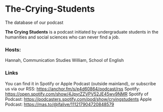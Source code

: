 # The-Crying-Students

The database of our podcast

**The Crying Students** is a podcast initiated by undergraduate students in the humanities and social sciences who can never find a job.

### Hosts:
Hannah, Communication Studies
William, School of English

### Links
You can find it in Spotify or Apple Podcast (outside mainland), or subscribe us via our RSS: https://anchor.fm/s/e4d60864/podcast/rss
Spotify: https://open.spotify.com/show/4JpyrZZVPV52JE45wv9NMR
Spotify of Podcast: https://podcasters.spotify.com/pod/show/cryingstudents
Apple Podcast: https://mas.to/@ifalive/111217904720848579
